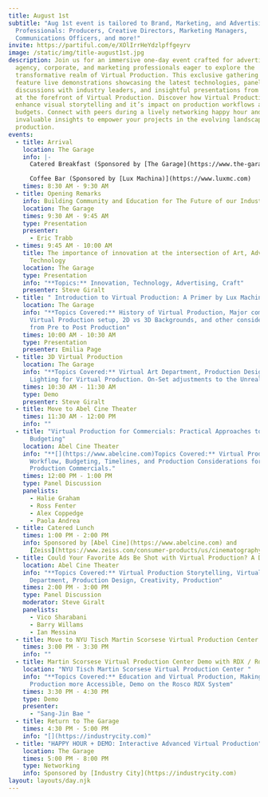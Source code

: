 ```yaml
---
title: August 1st
subtitle: "Aug 1st event is tailored to Brand, Marketing, and Advertising
  Professionals: Producers, Creative Directors, Marketing Managers,
  Communications Officers, and more!"
invite: https://partiful.com/e/XOlIrrHeYdzlpffgeyrv
image: /static/img/title-august1st.jpg
description: Join us for an immersive one-day event crafted for advertising
  agency, corporate, and marketing professionals eager to explore the
  transformative realm of Virtual Production. This exclusive gathering will
  feature live demonstrations showcasing the latest technologies, panel
  discussions with industry leaders, and insightful presentations from experts
  at the forefront of Virtual Production. Discover how Virtual Production can
  enhance visual storytelling and it’s impact on production workflows and shoot
  budgets. Connect with peers during a lively networking happy hour and gain
  invaluable insights to empower your projects in the evolving landscape of film
  production.
events:
  - title: Arrival
    location: The Garage
    info: |-
      Catered Breakfast (Sponsored by [The Garage](https://www.the-garage.tv))

      Coffee Bar (Sponsored by [Lux Machina)](https://www.luxmc.com)
    times: 8:30 AM - 9:30 AM
  - title: Opening Remarks
    info: Building Community and Education for The Future of our Industry
    location: The Garage
    times: 9:30 AM - 9:45 AM
    type: Presentation
    presenter:
      - Eric Trabb
  - times: 9:45 AM - 10:00 AM
    title: The importance of innovation at the intersection of Art, Advertising, and
      Technology
    location: The Garage
    type: Presentation
    info: "**Topics:** Innovation, Technology, Advertising, Craft"
    presenter: Steve Giralt
  - title: " Introduction to Virtual Production: A Primer by Lux Machina"
    location: The Garage
    info: "**Topics Covered:** History of Virtual Production, Major components of a
      Virtual Production setup, 2D vs 3D Backgrounds, and other considerations
      from Pre to Post Production"
    times: 10:00 AM - 10:30 AM
    type: Presentation
    presenter: Emilia Page
  - title: 3D Virtual Production
    location: The Garage
    info: "**Topics Covered:** Virtual Art Department, Production Design, and
      Lighting for Virtual Production. On-Set adjustments to the Unreal world"
    times: 10:30 AM - 11:30 AM
    type: Demo
    presenter: Steve Giralt
  - title: Move to Abel Cine Theater
    times: 11:30 AM - 12:00 PM
    info: ""
  - title: "Virtual Production for Commercials: Practical Approaches to Workflow and
      Budgeting"
    location: Abel Cine Theater
    info: "**[](https://www.abelcine.com)Topics Covered:** Virtual Production
      Workflow, Budgeting, Timelines, and Production Considerations for Virtual
      Production Commercials."
    times: 12:00 PM - 1:00 PM
    type: Panel Discussion
    panelists:
      - Halie Graham
      - Ross Fenter
      - Alex Coppedge
      - Paola Andrea
  - title: Catered Lunch
    times: 1:00 PM - 2:00 PM
    info: Sponsored by [Abel Cine](https://www.abelcine.com) and
      [Zeiss](https://www.zeiss.com/consumer-products/us/cinematography.html)
  - title: Could Your Favorite Ads Be Shot with Virtual Production? A Deep Dive
    location: Abel Cine Theater
    info: "**Topics Covered:** Virtual Production Storytelling, Virtual Art
      Department, Production Design, Creativity, Production"
    times: 2:00 PM - 3:00 PM
    type: Panel Discussion
    moderator: Steve Giralt
    panelists:
      - Vico Sharabani
      - Barry Willams
      - Ian Messina
  - title: Move to NYU Tisch Martin Scorsese Virtual Production Center
    times: 3:00 PM - 3:30 PM
    info: ""
  - title: Martin Scorsese Virtual Production Center Demo with RDX / Rosco
    location: "NYU Tisch Martin Scorsese Virtual Production Center "
    info: "**Topics Covered:** Education and Virtual Production, Making Virtual
      Production more Accessible, Demo on the Rosco RDX System"
    times: 3:30 PM - 4:30 PM
    type: Demo
    presenter:
      - "Sang-Jin Bae "
  - title: Return to The Garage
    times: 4:30 PM - 5:00 PM
    info: "[](https://industrycity.com)"
  - title: "HAPPY HOUR + DEMO: Interactive Advanced Virtual Production"
    location: The Garage
    times: 5:00 PM - 8:00 PM
    type: Networking
    info: Sponsored by [Industry City](https://industrycity.com)
layout: layouts/day.njk
---
```

